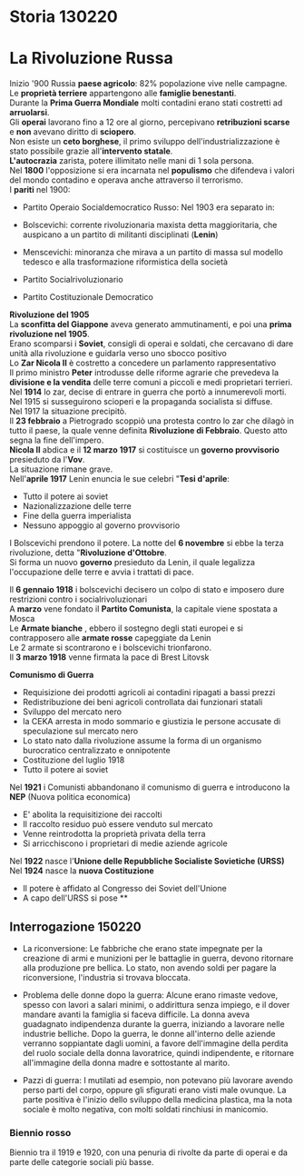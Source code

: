 
# Storia 130220

 # La Rivoluzione Russa  
  
Inizio '900 Russia **paese agricolo**: 82% popolazione vive nelle campagne.  
Le **proprietà terriere** appartengono alle **famiglie benestanti**.  
Durante la **Prima Guerra Mondiale** molti contadini erano stati costretti ad **arruolarsi**.  
Gli **operai** lavorano fino a 12 ore al giorno, percepivano **retribuzioni scarse** e **non** avevano diritto di **sciopero**.  
Non esiste un **ceto borghese**, il primo sviluppo dell'industrializzazione è stato possibile grazie all'**intervento statale**.  
**L'autocrazia** zarista, potere illimitato nelle mani di 1 sola persona.  
Nel **1800** l'opposizione si era incarnata nel **populismo** che difendeva i valori del mondo contadino e operava anche attraverso il terrorismo.  
I **pariti** nel 1900:  
  
- Partito Operaio Socialdemocratico Russo: Nel 1903 era separato in:  
  
- Bolscevichi: corrente rivoluzionaria maxista detta maggioritaria, che auspicano a un partito di militanti disciplinati (**Lenin**)  
- Menscevichi: minoranza che mirava a un partito di massa sul modello tedesco e alla trasformazione riformistica della società  
- Partito Socialrivoluzionario  
- Partito Costituzionale Democratico  
  
**Rivoluzione del 1905**  
La **sconfitta del Giappone** aveva generato ammutinamenti, e poi una **prima rivoluzione nel 1905**.  
Erano scomparsi i **Soviet**, consigli di operai e soldati, che cercavano di dare unità alla rivoluzione e guidarla verso uno sbocco positivo  
Lo **Zar Nicola II** è costretto a concedere un parlamento rappresentativo  
Il primo ministro **Peter** introdusse delle riforme agrarie che prevedeva la **divisione e la vendita** delle terre comuni a piccoli e medi proprietari terrieri.  
Nel **1914** lo zar, decise di entrare in guerra che portò a innumerevoli morti.  
Nel 1915 si susseguirono scioperi e la propaganda socialista si diffuse.  
Nel 1917 la situazione precipitò.  
Il **23 febbraio** a Pietrogrado scoppiò una protesta contro lo zar che dilagò in tutto il paese, la quale venne definita **Rivoluzione di Febbraio**. Questo atto segna la fine dell'impero.  
**Nicola II** abdica e il **12 marzo 1917** si costituisce un **governo provvisorio** presieduto da l'**Vov**.  
La situazione rimane grave.  
Nell'**aprile 1917** Lenin enuncia le sue celebri "**Tesi d'aprile**:  
  
- Tutto il potere ai soviet  
- Nazionalizzazione delle terre  
- Fine della guerra imperialista  
- Nessuno appoggio al governo provvisorio  
  
I Bolscevichi prendono il potere. La notte del **6 novembre** si ebbe la terza rivoluzione, detta "**Rivoluzione d'Ottobre**.  
Si forma un nuovo **governo** presieduto da Lenin, il quale legalizza l'occupazione delle terre e avvia i trattati di pace.  
  
Il **6 gennaio 1918** i bolscevichi decisero un colpo di stato e imposero dure restrizioni contro i socialrivoluzionari  
A **marzo** vene fondato il **Partito Comunista**, la capitale viene spostata a Mosca  
Le **Armate bianche** , ebbero il sostegno degli stati europei e si contrapposero alle **armate rosse** capeggiate da Lenin  
Le 2 armate si scontrarono e i bolscevichi trionfarono.  
Il **3 marzo 1918** venne firmata la pace di Brest Litovsk  
  
**Comunismo di Guerra**  
  
- Requisizione dei prodotti agricoli ai contadini ripagati a bassi prezzi  
- Redistribuzione dei beni agricoli controllata dai funzionari statali  
- Sviluppo del mercato nero  
- la CEKA arresta in modo sommario e giustizia le persone accusate di speculazione sul mercato nero  
- Lo stato nato dalla rivoluzione assume la forma di un organismo burocratico centralizzato e onnipotente  
- Costituzione del luglio 1918  
- Tutto il potere ai soviet  
  
Nel **1921** i Comunisti abbandonano il comunismo di guerra e introducono la **NEP** (Nuova politica economica)  
  
- E' abolita la requisitizione dei raccolti  
- Il raccolto residuo può essere venduto sul mercato  
- Venne reintrodotta la proprietà privata della terra  
- Si arricchiscono i proprietari di medie aziende agricole  
  
Nel **1922** nasce l'**Unione delle Repubbliche Socialiste Sovietiche (URSS)**  
Nel **1924** nasce la **nuova Costituzione**  
  
- Il potere è affidato al Congresso dei Soviet dell'Unione  
- A capo dell'URSS si pose **


 ## Interrogazione 150220

 - La riconversione: 
Le fabbriche che erano state impegnate per la creazione di armi e munizioni per le battaglie in guerra, devono ritornare alla produzione pre bellica.
Lo stato, non avendo soldi per pagare la riconversione, l'industria si trovava bloccata.

- Problema delle donne dopo la guerra:
Alcune erano rimaste vedove, spesso con lavori a salari minimi, o addirittura senza impiego, e il dover mandare avanti la famiglia si faceva difficile.
La donna aveva guadagnato indipendenza durante la guerra, iniziando a lavorare nelle industrie belliche.
Dopo la guerra, le donne all'interno delle aziende verranno soppiantate dagli uomini, a favore dell'immagine della perdita del ruolo sociale della donna lavoratrice, quindi indipendente, e ritornare all'immagine della donna madre e sottostante al marito.

- Pazzi di guerra:
I mutilati ad esempio, non potevano più lavorare avendo perso parti del corpo, oppure gli sfigurati erano visti male ovunque.
La parte positiva è l'inizio dello sviluppo della medicina plastica, ma la nota sociale è molto negativa, con molti soldati rinchiusi in manicomio.

### Biennio rosso
Biennio tra il 1919 e 1920, con una penuria di rivolte da parte di operai e da parte delle categorie sociali più basse.



<!--stackedit_data:
eyJoaXN0b3J5IjpbLTIzNzQ0MTgxNiw1MTA3MDQ3NzFdfQ==
-->